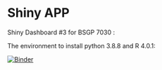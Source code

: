 # Shiny APP

Shiny Dashboard #3 for BSGP 7030 : 

The environment to install python 3.8.8 and R 4.0.1:

[![Binder](https://mybinder.org/badge_logo.svg)](https://mybinder.org/v2/gh/hsinlun0415/ShinyAssignment_R.git/HEAD)
